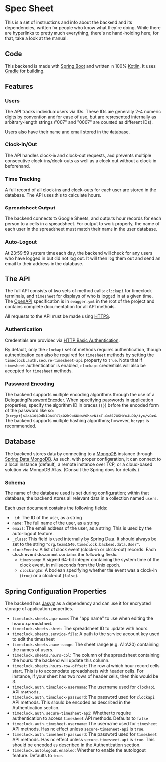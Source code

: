 # Spec Sheet

This is a set of instructions and info about the backend and its dependencies, written for people who know what they're doing. While there are hyperlinks to pretty much everything, there's no hand-holding here; for that, take a look at the manual.

## Code

This backend is made with [Spring Boot](https://spring.io/projects/spring-boot) and written in 100% [Kotlin](https://kotlinlang.org/). It uses [Gradle](https://gradle.org/) for building.

## Features

### Users

The API tracks individual users via IDs. These IDs are generally 2-4 numeric digits by convention and for ease of use, but are represented internally as arbitrary-length strings ("007" and "0007" are counted as different IDs).

Users also have their name and email stored in the database. 

### Clock-In/Out

The API handles clock-in and clock-out requests, and prevents multiple consecutive clock-ins/clock-outs as well as a clock-out without a clock-in beforehand. 

### Time Tracking

A full record of all clock-ins and clock-outs for each user are stored in the database. The API uses this to calculate hours.

### Spreadsheet Output

The backend connects to Google Sheets, and outputs hour records for each person to a cells in a spreadsheet. For output to work properly, the name of each user in the spreadsheet must match their name in the user database.

### Auto-Logout

At 23:59:59 system time each day, the backend will check for any users who have logged in but did not log out. It will then log them out and send an email to their address in the database.

## The API

The full API consists of two sets of method calls: `clockapi` for timeclock terminals, and `timesheet` for displays of who is logged in at a given time. The [OpenAPI](https://www.openapis.org/) specification is in `swagger.yml` in the root of the project and contains complete documentation for all API methods.

All requests to the API must be made using [HTTPS](https://en.wikipedia.org/wiki/HTTPS).

### Authentication

Credentials are provided via [HTTP Basic Authentication](https://en.wikipedia.org/wiki/Basic_access_authentication#Security).

By default, only the `clockapi` set of methods requires authentication, though authentication can also be required for `timesheet` methods by setting the `timeclock.auth.secure-timesheet-api` property to `true`. Note that if `timesheet` authentication is enabled, `clockapi` credentials will also be accepted for `timesheet` methods.

### Password Encoding

The backend supports multiple encoding algorithms through the use of a [DelegatingPasswordEncoder](https://docs.spring.io/spring-security/site/docs/current/api/org/springframework/security/crypto/password/DelegatingPasswordEncoder.html). When specifying passwords in application properties, specify the algorithm ID in braces (`{}`) before the encoded form of the password like so:`{bcrypt}$2a$10$DdkI8AiFilpO2b9xKDNaVOhavN4bF.8m557X5MYoJLDD/4yo/vBz6`. The backend supports multiple hashing algorithms; however, `bcrypt` is recommended.

## Database

The backend stores data by connecting to a [MongoDB](https://www.mongodb.com/) instance through [Spring Data MongoDB](https://projects.spring.io/spring-data-mongodb/). As such, with proper configuration, it can connect to a local instance (default), a remote instance over TCP, or a cloud-based solution via MongoDB Atlas. (Consult the Spring docs for details.)

### Schema

The name of the database used is set during configuration; within that database, the backend stores all relevant data in a collection named `users`.

Each user document contains the following fields:

- `_id`: The ID of the user, as a string
- `name`: The full name of the user, as a string
- `email`: The email address of the user, as a string. This is used by the auto-logout feature.
- `_class`: This field is used internally by Spring Data. It should always be set to the string `"org.team1540.timeclock.backend.data.User"`.
- `clockEvents`: A list of clock event (clock-in or clock-out) records. Each clock event document contains the following fields:
  - `timestamp`: A signed 64-bit integer containing the system time of the clock event, in milliseconds from the Unix epoch.
  - `clockingIn`: A boolean specifying whether the event was a clock-in (`true`) or a clock-out (`false`).

## Spring Configuration Properties

The backend has [Jasypt](https://github.com/ulisesbocchio/jasypt-spring-boot) as a dependency and can use it for encrypted storage of application properties.

- `timeclock.sheets.app-name`: The "app name" to use when editing the hours spreadsheet.
- `timeclock.sheets.sheet`: The spreadsheet ID to update with hours.
- `timeclock.sheets.service-file`: A path to the service account key used to edit the timesheet.
- `timeclock.sheets.name-range`: The sheet range (e.g. A1:A20) containing the names of users.
- `timeclock.sheets.hours-col`:  The column of the spreadsheet containing the hours: the backend will update this column.
- `timeclock.sheets.hours-row-offset`: The row at which hour record cells start. This is to accomodate spreadsheets with header cells. For instance, if your sheet has two rows of header cells, then this would be 3.
- `timeclock.auth.timeclock-username`: The username used for `clockapi` API methods.
- `timeclock.auth.timeclock-password`: The password used for `clockapi` API methods. This should be encoded as described in the Authentication section.
- `timeclock.auth.secure-timesheet-api`: Whether to require authentication to access `timesheet` API methods. Defaults to `false`
- `timeclock.auth.timesheet-username`: The username used for `timesheet` API methods. Has no effect unless `secure-timesheet-api` is `true`.
- `timeclock.auth.timesheet-password`: The password used for `timesheet` API methods. Has no effect unless `secure-timesheet-api` is `true`. This should be encoded as described in the Authentication section.
- `timeclock.autologout.enabled`: Whether to enable the autologout feature. Defaults to `true`.